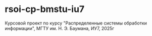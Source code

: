 # rsoi-cp-bmstu-iu7
Курсовой проект по курсу "Распределенные системы обработки информации", МГТУ им. Н. Э. Баумана, ИУ7, 2025г
